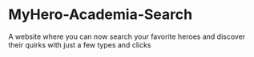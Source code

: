 # MyHero-Academia-Search
A website where you can now search your favorite heroes and discover their quirks with just a few types and clicks 

